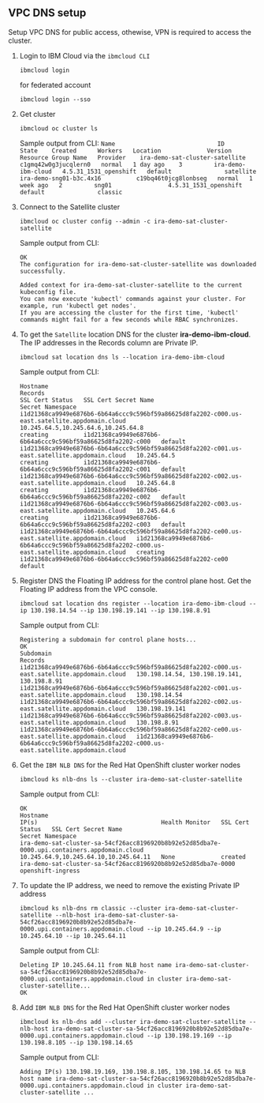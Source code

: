 ## VPC DNS setup

Setup VPC DNS for public access, othewise, VPN is required to access the cluster.

1. Login to IBM Cloud via the `ibmcloud CLI`

    ```
    ibmcloud login
    ``` 

    for federated account 

    ```
    ibmcloud login --sso
    ``` 

2. Get cluster

    ```
    ibmcloud oc cluster ls
    ```

    Sample output from CLI:
        ```
        Name                             ID                     State    Created      Workers   Location             Version                 Resource Group Name   Provider   
        ira-demo-sat-cluster-satellite   c1gmq42w0g3jucqlern0   normal   1 day ago    3         ira-demo-ibm-cloud   4.5.31_1531_openshift   default               satellite   
        ira-demo-sng01-b3c.4x16          c19bq46t0jcg8lonbseg   normal   1 week ago   2         sng01                4.5.31_1531_openshift   default               classic  
        ```

3. Connect to the Satellite cluster

    ```
    ibmcloud oc cluster config --admin -c ira-demo-sat-cluster-satellite
    ```
    Sample output from CLI:
    ```
    OK
    The configuration for ira-demo-sat-cluster-satellite was downloaded successfully.

    Added context for ira-demo-sat-cluster-satellite to the current kubeconfig file.
    You can now execute 'kubectl' commands against your cluster. For example, run 'kubectl get nodes'.
    If you are accessing the cluster for the first time, 'kubectl' commands might fail for a few seconds while RBAC synchronizes.

    ```

4. To get the `Satellite` location DNS for the cluster **ira-demo-ibm-cloud**. The IP addresses in the Records column are Private IP.

    ```
    ibmcloud sat location dns ls --location ira-demo-ibm-cloud
    ```

    Sample output from CLI:
    ```
    Hostname                                                                                        Records                                                                                         SSL Cert Status   SSL Cert Secret Name                                          Secret Namespace
    i1d21368ca9949e6876b6-6b64a6ccc9c596bf59a86625d8fa2202-c000.us-east.satellite.appdomain.cloud   10.245.64.5,10.245.64.6,10.245.64.8                                                             creating          i1d21368ca9949e6876b6-6b64a6ccc9c596bf59a86625d8fa2202-c000   default
    i1d21368ca9949e6876b6-6b64a6ccc9c596bf59a86625d8fa2202-c001.us-east.satellite.appdomain.cloud   10.245.64.5                                                                                     creating          i1d21368ca9949e6876b6-6b64a6ccc9c596bf59a86625d8fa2202-c001   default
    i1d21368ca9949e6876b6-6b64a6ccc9c596bf59a86625d8fa2202-c002.us-east.satellite.appdomain.cloud   10.245.64.8                                                                                     creating          i1d21368ca9949e6876b6-6b64a6ccc9c596bf59a86625d8fa2202-c002   default
    i1d21368ca9949e6876b6-6b64a6ccc9c596bf59a86625d8fa2202-c003.us-east.satellite.appdomain.cloud   10.245.64.6                                                                                     creating          i1d21368ca9949e6876b6-6b64a6ccc9c596bf59a86625d8fa2202-c003   default
    i1d21368ca9949e6876b6-6b64a6ccc9c596bf59a86625d8fa2202-ce00.us-east.satellite.appdomain.cloud   i1d21368ca9949e6876b6-6b64a6ccc9c596bf59a86625d8fa2202-c000.us-east.satellite.appdomain.cloud   creating          i1d21368ca9949e6876b6-6b64a6ccc9c596bf59a86625d8fa2202-ce00   default

    ```

5. Register DNS the Floating IP address for the control plane host.  Get the Floating IP address from the VPC console.

    ```
    ibmcloud sat location dns register --location ira-demo-ibm-cloud --ip 130.198.14.54 --ip 130.198.19.141 --ip 130.198.8.91
    ```

    Sample output from CLI:
    ```
    Registering a subdomain for control plane hosts...
    OK
    Subdomain                                                                                       Records
    i1d21368ca9949e6876b6-6b64a6ccc9c596bf59a86625d8fa2202-c000.us-east.satellite.appdomain.cloud   130.198.14.54, 130.198.19.141, 130.198.8.91
    i1d21368ca9949e6876b6-6b64a6ccc9c596bf59a86625d8fa2202-c001.us-east.satellite.appdomain.cloud   130.198.14.54
    i1d21368ca9949e6876b6-6b64a6ccc9c596bf59a86625d8fa2202-c002.us-east.satellite.appdomain.cloud   130.198.19.141
    i1d21368ca9949e6876b6-6b64a6ccc9c596bf59a86625d8fa2202-c003.us-east.satellite.appdomain.cloud   130.198.8.91
    i1d21368ca9949e6876b6-6b64a6ccc9c596bf59a86625d8fa2202-ce00.us-east.satellite.appdomain.cloud   i1d21368ca9949e6876b6-6b64a6ccc9c596bf59a86625d8fa2202-c000.us-east.satellite.appdomain.cloud
    ```

6. Get the `IBM NLB DNS` for the Red Hat OpenShift cluster worker nodes

    ```
    ibmcloud ks nlb-dns ls --cluster ira-demo-sat-cluster-satellite
    ```

    Sample output from CLI:
    ```
    OK
    Hostname                                                                                       IP(s)                                   Health Monitor   SSL Cert Status   SSL Cert Secret Name                                            Secret Namespace
    ira-demo-sat-cluster-sa-54cf26acc8196920b8b92e52d85dba7e-0000.upi.containers.appdomain.cloud   10.245.64.9,10.245.64.10,10.245.64.11   None             created           ira-demo-sat-cluster-sa-54cf26acc8196920b8b92e52d85dba7e-0000   openshift-ingress
    ```

7. To update the IP address, we need to remove the existing Private IP address

    ```
    ibmcloud ks nlb-dns rm classic --cluster ira-demo-sat-cluster-satellite --nlb-host ira-demo-sat-cluster-sa-54cf26acc8196920b8b92e52d85dba7e-0000.upi.containers.appdomain.cloud --ip 10.245.64.9 --ip 10.245.64.10 --ip 10.245.64.11
    ```

    Sample output from CLI:
    ```
    Deleting IP 10.245.64.11 from NLB host name ira-demo-sat-cluster-sa-54cf26acc8196920b8b92e52d85dba7e-0000.upi.containers.appdomain.cloud in cluster ira-demo-sat-cluster-satellite...
    OK
    ```

6. Add `IBM NLB DNS` for the Red Hat OpenShift cluster worker nodes

    ```
    ibmcloud ks nlb-dns add --cluster ira-demo-sat-cluster-satellite --nlb-host ira-demo-sat-cluster-sa-54cf26acc8196920b8b92e52d85dba7e-0000.upi.containers.appdomain.cloud --ip 130.198.19.169 --ip 130.198.8.105 --ip 130.198.14.65
    ```

    Sample output from CLI:
    ```
    Adding IP(s) 130.198.19.169, 130.198.8.105, 130.198.14.65 to NLB host name ira-demo-sat-cluster-sa-54cf26acc8196920b8b92e52d85dba7e-0000.upi.containers.appdomain.cloud in cluster ira-demo-sat-cluster-satellite ...
    ```




